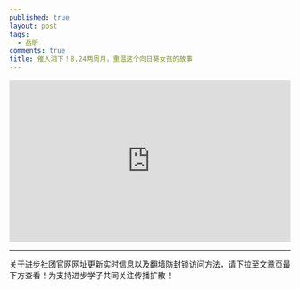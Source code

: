 ```yaml
---
published: true
layout: post
tags:
  - 岳昕
comments: true
title: 催人泪下！8.24两周月，重温这个向日葵女孩的故事
---
```

<div style="width:100%;height:0px;position:relative;padding-bottom:57.500%;"><iframe src="https://streamable.com/xq7ik" frameborder="0" width="100%" height="100%" allowfullscreen="" style="width:100%;height:100%;position:absolute;left:0px;top:0px;overflow:hidden;"></iframe></div>


---
关于进步社团官网网址更新实时信息以及翻墙防封锁访问方法，请下拉至文章页最下方查看！为支持进步学子共同关注传播扩散！
